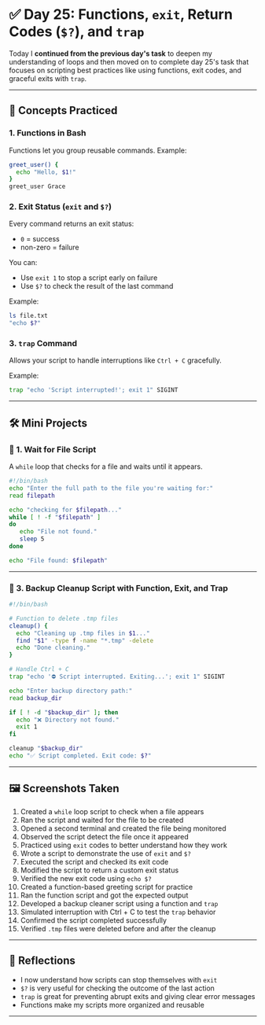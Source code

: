 # ✅ Day 25: Functions, `exit`, Return Codes (`$?`), and `trap`

Today I **continued from the previous day's task** to deepen my understanding of loops and then moved on to complete day 25's task that focuses on scripting best practices like using functions, exit codes, and graceful exits with `trap`.

---

## 🧠 Concepts Practiced

### 1. **Functions in Bash**
Functions let you group reusable commands. Example:

```bash
greet_user() {
  echo "Hello, $1!"
}
greet_user Grace
```

### 2. **Exit Status (`exit` and `$?`)**
Every command returns an exit status:
- `0` = success
- non-zero = failure

You can:
- Use `exit 1` to stop a script early on failure
- Use `$?` to check the result of the last command

Example:
```bash
ls file.txt
"echo $?"
```

### 3. **`trap` Command**
Allows your script to handle interruptions like `Ctrl + C` gracefully.

Example:
```bash
trap "echo 'Script interrupted!'; exit 1" SIGINT
```

---

## 🛠️ Mini Projects

### 🔸 1. **Wait for File Script**
A `while` loop that checks for a file and waits until it appears.

```bash
#!/bin/bash
echo "Enter the full path to the file you're waiting for:"
read filepath

echo "checking for $filepath..."
while [ ! -f "$filepath" ]
do
   echo "File not found."
   sleep 5
done

echo "File found: $filepath"
```


---

### 🔸 3. **Backup Cleanup Script with Function, Exit, and Trap**
```bash
#!/bin/bash

# Function to delete .tmp files
cleanup() {
  echo "Cleaning up .tmp files in $1..."
  find "$1" -type f -name "*.tmp" -delete
  echo "Done cleaning."
}

# Handle Ctrl + C
trap "echo '⛔ Script interrupted. Exiting...'; exit 1" SIGINT

echo "Enter backup directory path:"
read backup_dir

if [ ! -d "$backup_dir" ]; then
  echo "❌ Directory not found."
  exit 1
fi

cleanup "$backup_dir"
echo "✅ Script completed. Exit code: $?"
```

---

## 🖼️ Screenshots Taken

1. Created a `while` loop script to check when a file appears  
2. Ran the script and waited for the file to be created  
3. Opened a second terminal and created the file being monitored  
4. Observed the script detect the file once it appeared  
5. Practiced using `exit` codes to better understand how they work  
6. Wrote a script to demonstrate the use of `exit` and `$?`  
7. Executed the script and checked its exit code  
8. Modified the script to return a custom exit status  
9. Verified the new exit code using `echo $?`  
10. Created a function-based greeting script for practice  
11. Ran the function script and got the expected output  
12. Developed a backup cleaner script using a function and `trap`  
13. Simulated interruption with Ctrl + C to test the `trap` behavior  
14. Confirmed the script completed successfully  
15. Verified `.tmp` files were deleted before and after the cleanup

---

## 🧠 Reflections

- I now understand how scripts can stop themselves with `exit`
- `$?` is very useful for checking the outcome of the last action
- `trap` is great for preventing abrupt exits and giving clear error messages
- Functions make my scripts more organized and reusable

---
